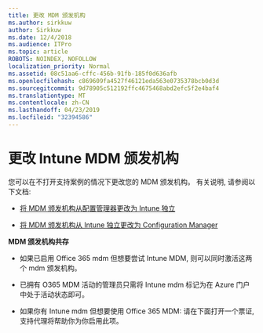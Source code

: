 ```yaml
---
title: 更改 MDM 颁发机构
ms.author: sirkkuw
author: Sirkkuw
ms.date: 12/4/2018
ms.audience: ITPro
ms.topic: article
ROBOTS: NOINDEX, NOFOLLOW
localization_priority: Normal
ms.assetid: 08c51aa6-cffc-456b-91fb-185f0d636afb
ms.openlocfilehash: c869609fa4527f46121eda563e0735378bcb0d3d
ms.sourcegitcommit: 9d78905c512192ffc4675468abd2efc5f2e4baf4
ms.translationtype: MT
ms.contentlocale: zh-CN
ms.lasthandoff: 04/23/2019
ms.locfileid: "32394586"
---
```

# <a name="change-intune-mdm-authority"></a>更改 Intune MDM 颁发机构

您可以在不打开支持案例的情况下更改您的 MDM 颁发机构。 有关说明, 请参阅以下文档:
  
- [将 MDM 颁发机构从配置管理器更改为 Intune 独立](https://docs.microsoft.com/sccm/mdm/deploy-use/migrate-change-mdm-authority)
    
- [将 MDM 颁发机构从 Intune 独立更改为 Configuration Manager](https://docs.microsoft.com/sccm/mdm/deploy-use/change-mdm-authority)
    
 **MDM 颁发机构共存**
  
- 如果已启用 Office 365 mdm 但想要尝试 Intune MDM, 则可以同时激活这两个 mdm 颁发机构。
    
- 已拥有 O365 MDM 活动的管理员只需将 Intune mdm 标记为在 Azure 门户中处于活动状态即可。
    
- 如果你有 Intune mdm 但想要使用 Office 365 MDM: 请在下面打开一个票证, 支持代理将帮助你为你启用此项。
    

